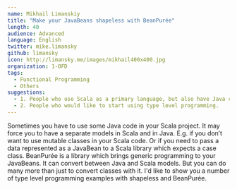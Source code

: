 ```yaml
---
name: Mikhail Limanskiy
title: "Make your JavaBeans shapeless with BeanPurée"
length: 40
audience: Advanced
language: English
twitter: mike.limansky
github: limansky
icon: http://limansky.me/images/mikhail400x400.jpg
organization: 1-OFD
tags:
  - Functional Programming
  - Others
suggestions:
  - 1. People who use Scala as a primary language, but also have Java code in their projects. 
  - 2. People who would like to start using type level programming.
---
```

Sometimes you have to use some  Java code in your Scala project. It may force you to have a separate models in Scala and in Java. E.g. if you don’t want to use mutable classes in your Scala code. Or if you need to pass a data represented as a JavaBean to a Scala library which expects a case class.  BeanPurée is a library which brings generic programming to your JavaBeans. It can convert between Java and Scala models. But you can do many more than just to convert classes with it. I'd like to show you a number of type level programming examples with shapeless and BeanPurée.